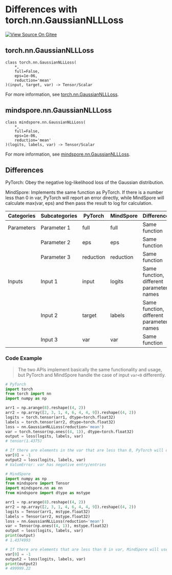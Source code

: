 # Differences with torch.nn.GaussianNLLLoss

[![View Source On Gitee](https://mindspore-website.obs.cn-north-4.myhuaweicloud.com/website-images/r2.4.0/resource/_static/logo_source_en.svg)](https://gitee.com/mindspore/docs/blob/r2.4.0/docs/mindspore/source_en/note/api_mapping/pytorch_diff/GaussianNLLLoss.md)

## torch.nn.GaussianNLLLoss

```text
class torch.nn.GaussianNLLLoss(
    *,
    full=False,
    eps=1e-06,
    reduction='mean'
)(input, target, var) -> Tensor/Scalar
```

For more information, see [torch.nn.GaussianNLLLoss](https://pytorch.org/docs/1.8.1/generated/torch.nn.GaussianNLLLoss.html).

## mindspore.nn.GaussianNLLLoss

```text
class mindspore.nn.GaussianNLLLoss(
    *,
    full=False,
    eps=1e-06,
    reduction='mean'
)(logits, labels, var) -> Tensor/Scalar
```

For more information, see [mindspore.nn.GaussianNLLLoss](https://www.mindspore.cn/docs/en/r2.4.0/api_python/nn/mindspore.nn.GaussianNLLLoss.html).

## Differences

PyTorch: Obey the negative log-likelihood loss of the Gaussian distribution.

MindSpore: Implements the same function as PyTorch. If there is a number less than 0 in var, PyTorch will report an error directly, while MindSpore will calculate max(var, eps) and then pass the result to log for calculation.

| Categories | Subcategories |PyTorch | MindSpore | Differences |
|-----|-----|-----------|-----------|------------|
| Parameters  | Parameter 1 | full      | full      | Same function       |
|     | Parameter 2 | eps       |eps         | Same function       |
|     | Parameter 3 | reduction | reduction   | Same function       |
| Inputs  | Input 1 | input     | logits    | Same function, different parameter names |
|     | Input 2 | target    | labels    | Same function, different parameter names |
|     | Input 3 | var       | var       | Same function       |

### Code Example

> The two APIs implement basically the same functionality and usage, but PyTorch and MindSpore handle the case of input `var<0` differently.

```python
# PyTorch
import torch
from torch import nn
import numpy as np

arr1 = np.arange(8).reshape((4, 2))
arr2 = np.array([2, 3, 1, 4, 6, 4, 4, 9]).reshape((4, 2))
logits = torch.tensor(arr1, dtype=torch.float32)
labels = torch.tensor(arr2, dtype=torch.float32)
loss = nn.GaussianNLLLoss(reduction='mean')
var = torch.tensor(np.ones((4, 1)), dtype=torch.float32)
output = loss(logits, labels, var)
# tensor(1.4375)

# If there are elements in the var that are less than 0, PyTorch will directly report an error
var[0] = -1
output2 = loss(logits, labels, var)
# ValueError: var has negative entry/entries

# MindSpore
import numpy as np
from mindspore import Tensor
import mindspore.nn as nn
from mindspore import dtype as mstype

arr1 = np.arange(8).reshape((4, 2))
arr2 = np.array([2, 3, 1, 4, 6, 4, 4, 9]).reshape((4, 2))
logits = Tensor(arr1, mstype.float32)
labels = Tensor(arr2, mstype.float32)
loss = nn.GaussianNLLLoss(reduction='mean')
var = Tensor(np.ones((4, 1)), mstype.float32)
output = loss(logits, labels, var)
print(output)
# 1.4374993

# If there are elements that are less than 0 in var, MindSpore will use the result of max(var, eps)
var[0] = -1
output2 = loss(logits, labels, var)
print(output2)
# 499999.22
```

